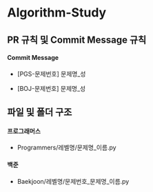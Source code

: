 # Algorithm-Study

## PR 규칙 및 Commit Message 규칙

#### Commit Message

- [PGS-문제번호] 문제명_성

- [BOJ-문제번호] 문제명_성

## 파일 및 폴더 구조

#### 프로그래머스

- Programmers/레벨명/문제명_이름.py

#### 백준

- Baekjoon/레벨명/문제번호_문제명_이름.py
